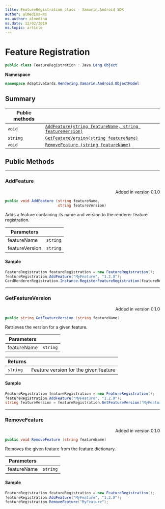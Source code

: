 ```yaml
---
title: FeatureRegistration class - Xamarin.Android SDK
author: almedina-ms
ms.author: almedina
ms.date: 12/02/2019
ms.topic: article
---
```


# Feature Registration

``` C#
public class FeatureRegistration : Java.Lang.Object 
```

**Namespace**
``` C#
namespace AdaptiveCards.Rendering.Xamarin.Android.ObjectModel
```

## Summary

| Public methods | |
| --- | ---- |
| ```void``` | [```AddFeature(string featureName, string featureVersion)```](http://something.com) |
| ```string``` | [```GetFeatureVersion(string featureName)```]() |
| ```void``` | [```RemoveFeature (string featureName)```]() |

## Public Methods

---

### <a href="feature-registation-func-addfeature"></a> AddFeature
<p style='text-align:right'>Added in version 0.1.0</p>

``` C#
public void AddFeature (string featureName, 
                        string featureVersion)
```

Adds a feature containing its name and version to the renderer feature registration.

| Parameters | |
| --- | --- |
| featureName | ```string``` |
| featureVersion | ```string``` |

#### Sample

``` C#
FeatureRegistration featureRegistration = new FeatureRegistration();
featureRegistration.AddFeature("MyFeature", "1.2.0");
CardRendererRegistration.Instance.RegisterFeatureRegistration(featureRegistration);
```

---

### <a href="funcDeserializeFromString"></a> GetFeatureVersion
<p style='text-align:right'>Added in version 0.1.0</p>

``` C#
public string GetFeatureVersion (string featureName)
```

Retrieves the version for a given feature. 

| Parameters | |
| --- | --- |
| featureName | ```string``` |

| Returns | |
| --- | --- |
| ```string``` | Feature version for the given feature |

#### Sample

``` C#
FeatureRegistration featureRegistration = new FeatureRegistration();
featureRegistration.AddFeature("MyFeature", "1.2.0");
string featureVersion = featureRegistration.GetFeatureVersion("MyFeature"); // 1.2.0
```

---

### <a href="funcDeserializeFromString"></a> RemoveFeature
<p style='text-align:right'>Added in version 0.1.0</p>

``` C#
public void RemoveFeature (string featureName)
```

Removes the given feature from the feature dictionary.

| Parameters | |
| --- | --- |
| featureName | ```string``` |

#### Sample

``` C#
FeatureRegistration featureRegistration = new FeatureRegistration();
featureRegistration.AddFeature("MyFeature", "1.2.0");
featureRegistration.RemoveFeature("MyFeature");
```